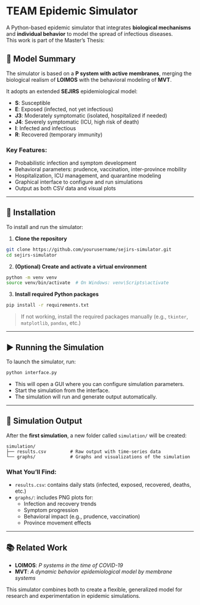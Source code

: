 # TEAM Epidemic Simulator

A Python-based epidemic simulator that integrates **biological mechanisms** and **individual behavior** to model the spread of infectious diseases.  
This work is part of the Master’s Thesis:


## 🧠 Model Summary

The simulator is based on a **P system with active membranes**, merging the biological realism of **LOIMOS** with the behavioral modeling of **MVT**.

It adopts an extended **SEJIRS** epidemiological model:

- **S**: Susceptible
- **E**: Exposed (infected, not yet infectious)
- **J3**: Moderately symptomatic (isolated, hospitalized if needed)
- **J4**: Severely symptomatic (ICU, high risk of death)
- **I**: Infected and infectious
- **R**: Recovered (temporary immunity)

### Key Features:
- Probabilistic infection and symptom development
- Behavioral parameters: prudence, vaccination, inter-province mobility
- Hospitalization, ICU management, and quarantine modeling
- Graphical interface to configure and run simulations
- Output as both CSV data and visual plots

---

## 🚀 Installation

To install and run the simulator:

1. **Clone the repository**

```bash
git clone https://github.com/yourusername/sejirs-simulator.git
cd sejirs-simulator
```

2. **(Optional) Create and activate a virtual environment**

```bash
python -m venv venv
source venv/bin/activate  # On Windows: venv\Scripts\activate
```

3. **Install required Python packages**

```bash
pip install -r requirements.txt
```

> If not working, install the required packages manually (e.g., `tkinter`, `matplotlib`, `pandas`, etc.)

---

## ▶️ Running the Simulation

To launch the simulator, run:

```bash
python interface.py
```

- This will open a GUI where you can configure simulation parameters.
- Start the simulation from the interface.
- The simulation will run and generate output automatically.

---

## 📁 Simulation Output

After the **first simulation**, a new folder called `simulation/` will be created:

```
simulation/
├── results.csv         # Raw output with time-series data
└── graphs/             # Graphs and visualizations of the simulation
```

### What You’ll Find:
- `results.csv`: contains daily stats (infected, exposed, recovered, deaths, etc.)
- `graphs/`: includes PNG plots for:
    - Infection and recovery trends
    - Symptom progression
    - Behavioral impact (e.g., prudence, vaccination)
    - Province movement effects

---
## 📚 Related Work

- **LOIMOS**: *P systems in the time of COVID-19*
- **MVT**: *A dynamic behavior epidemiological model by membrane systems*

This simulator combines both to create a flexible, generalized model for research and experimentation in epidemic simulations.

